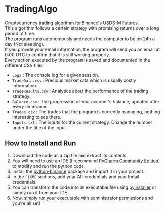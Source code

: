 # TradingAlgo
Cryptocurrency trading algorithm for Binance's USDS-M Futures.  
This algorithm follows a certain strategy with promising returns over a long period of time.  
The program runs autonomously and needs the computer to be on 24h a day (Not sleeping).  
If you provide your email information, the program will send you an email at 0:00 UTC to confirm that it is still working properly.  
Every action executed by the program is saved and documented in the different CSV files:  
* ```Logs``` : The console log for a given session.  
* ```TradeData.csv``` : Precious market data which is usually costly information.   
* ```TradeResults.csv``` : Analytics about the performance of the trading strategy.  
* ```Balance.csv``` : The progression of your account's balance, updated after every timeframe.  
* ```Trades.csv``` : The trades that the program is currently managing, nothing interesting to see there.  
* ```Inputs.txt``` : The inputs for the current strategy. Change the number under the title of the input.

## How to Install and Run
1. Download the code as a zip file and extract its contents.
2. You will need to use an IDE (I recommend [PyCharm Community Edition](https://www.jetbrains.com/pycharm/download/)) to modify and run the python code.
3. Install the [python-binance](https://python-binance.readthedocs.io/en/latest/) package and import it in your project.
4. In the ```FIXME``` sections, add your API credentials and your Email credentials.
5. You can transform the code into an executable file using [pyinstaller](https://towardsdatascience.com/convert-your-python-code-into-a-windows-application-exe-file-28aa5daf2564) or simply run it from your IDE.
6. Now, simply run your executable with administrator permissions and you're all set!
